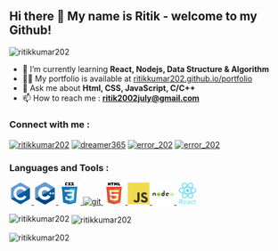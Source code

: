 <h2>Hi there 👋 My name is Ritik - welcome to my Github!</h2>

<p align="left"> <img src="https://komarev.com/ghpvc/?username=ritikkumar202&label=Profile%20views&color=0e75b6&style=for-the-badge" alt="ritikkumar202" /> </p>

- 🌱 I’m currently learning **React, Nodejs, Data Structure & Algorithm**
- 👨‍💻 My portfolio is available at [ritikkumar202.github.io/portfolio](ritikkumar202.github.io/portfolio)
- 💬 Ask me about **Html, CSS, JavaScript, C/C++**
- 📫 How to reach me : **ritik2002july@gmail.com**

<h3 align="left">Connect with me :</h3>
<p align="left">
<a href="https://linkedin.com/in/ritikkumar202" target="blank"><img align="center" src="https://raw.githubusercontent.com/rahuldkjain/github-profile-readme-generator/master/src/images/icons/Social/linked-in-alt.svg" alt="ritikkumar202" height="30" width="40" /></a>
<a href="https://www.codechef.com/users/dreamer365" target="blank"><img align="center" src="https://cdn.jsdelivr.net/npm/simple-icons@3.1.0/icons/codechef.svg" alt="dreamer365" height="30" width="40" /></a>
<a href="https://codeforces.com/profile/error_202" target="blank"><img align="center" src="https://raw.githubusercontent.com/rahuldkjain/github-profile-readme-generator/master/src/images/icons/Social/codeforces.svg" alt="error_202" height="30" width="40" /></a>
<a href="https://www.leetcode.com/error_202" target="blank"><img align="center" src="https://raw.githubusercontent.com/rahuldkjain/github-profile-readme-generator/master/src/images/icons/Social/leet-code.svg" alt="error_202" height="30" width="40" /></a>
</p>

<h3 align="left">Languages and Tools :</h3>
<p align="left"> <a href="https://www.cprogramming.com/" target="_blank" rel="noreferrer"> <img src="https://raw.githubusercontent.com/devicons/devicon/master/icons/c/c-original.svg" alt="c" width="40" height="40"/> </a> <a href="https://www.w3schools.com/cpp/" target="_blank" rel="noreferrer"> <img src="https://raw.githubusercontent.com/devicons/devicon/master/icons/cplusplus/cplusplus-original.svg" alt="cplusplus" width="40" height="40"/> </a> <a href="https://www.w3schools.com/css/" target="_blank" rel="noreferrer"> <img src="https://raw.githubusercontent.com/devicons/devicon/master/icons/css3/css3-original-wordmark.svg" alt="css3" width="40" height="40"/> </a> <a href="https://git-scm.com/" target="_blank" rel="noreferrer"> <img src="https://www.vectorlogo.zone/logos/git-scm/git-scm-icon.svg" alt="git" width="40" height="40"/> </a> <a href="https://www.w3.org/html/" target="_blank" rel="noreferrer"> <img src="https://raw.githubusercontent.com/devicons/devicon/master/icons/html5/html5-original-wordmark.svg" alt="html5" width="40" height="40"/> </a> <a href="https://developer.mozilla.org/en-US/docs/Web/JavaScript" target="_blank" rel="noreferrer"> <img src="https://raw.githubusercontent.com/devicons/devicon/master/icons/javascript/javascript-original.svg" alt="javascript" width="40" height="40"/> </a> <a href="https://nodejs.org" target="_blank" rel="noreferrer"> <img src="https://raw.githubusercontent.com/devicons/devicon/master/icons/nodejs/nodejs-original-wordmark.svg" alt="nodejs" width="40" height="40"/> </a> <a href="https://reactjs.org/" target="_blank" rel="noreferrer"> <img src="https://raw.githubusercontent.com/devicons/devicon/master/icons/react/react-original-wordmark.svg" alt="react" width="40" height="40"/> </a> </p>

<p><img align="left" src="https://github-readme-stats.vercel.app/api/top-langs?username=ritikkumar202&show_icons=true&locale=en&layout=compact" alt="ritikkumar202" /></p>

<p>&nbsp;<img align="center" src="https://github-readme-stats.vercel.app/api?username=ritikkumar202&show_icons=true&locale=en" alt="ritikkumar202" /></p>

<p><img align="center" src="https://github-readme-streak-stats.herokuapp.com/?user=ritikkumar202&" alt="ritikkumar202" /></p>
